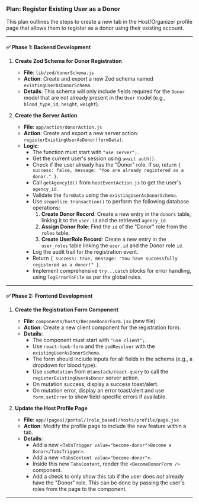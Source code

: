 ### Plan: Register Existing User as a Donor

This plan outlines the steps to create a new tab in the Host/Organizer profile page that allows them to register as a donor using their existing account.

---

#### ✅ **Phase 1: Backend Development**

1.  **Create Zod Schema for Donor Registration**
    *   **File**: `lib/zod/donorSchema.js`
    *   **Action**: Create and export a new Zod schema named `existingUserAsDonorSchema`.
    *   **Details**: This schema will only include fields required for the `Donor` model that are not already present in the `User` model (e.g., `blood_type_id`, `height`, `weight`).

2.  **Create the Server Action**
    *   **File**: `app/action/donorAction.js`
    *   **Action**: Create and export a new server action: `registerExistingUserAsDonor(formData)`.
    *   **Logic**:
        *   The function must start with `"use server";`.
        *   Get the current user's session using `await auth()`.
        *   Check if the user already has the "Donor" role. If so, return `{ success: false, message: "You are already registered as a donor." }`.
        *   Call `getAgencyId()` from `hostEventAction.js` to get the user's `agency_id`.
        *   Validate the `formData` using the `existingUserAsDonorSchema`.
        *   Use `sequelize.transaction()` to perform the following database operations:
            1.  **Create Donor Record**: Create a new entry in the `donors` table, linking it to the `user.id` and the retrieved `agency_id`.
            2.  **Assign Donor Role**: Find the `id` of the "Donor" role from the `roles` table.
            3.  **Create UserRole Record**: Create a new entry in the `user_roles` table linking the `user.id` and the Donor role `id`.
        *   Log the audit trail for the registration event.
        *   Return `{ success: true, message: "You have successfully registered as a donor!" }`.
        *   Implement comprehensive `try...catch` blocks for error handling, using `logErrorToFile` as per the global rules.

---

#### ✅ **Phase 2: Frontend Development**

1.  **Create the Registration Form Component**
    *   **File**: `components/hosts/BecomeDonorForm.jsx` (new file)
    *   **Action**: Create a new client component for the registration form.
    *   **Details**:
        *   The component must start with `"use client";`.
        *   Use `react-hook-form` and the `zodResolver` with the `existingUserAsDonorSchema`.
        *   The form should include inputs for all fields in the schema (e.g., a dropdown for blood type).
        *   Use `useMutation` from `@tanstack/react-query` to call the `registerExistingUserAsDonor` server action.
        *   On mutation success, display a success toast/alert.
        *   On mutation error, display an error toast/alert and use `form.setError` to show field-specific errors if available.

2.  **Update the Host Profile Page**
    *   **File**: `app/(pages)/portal/(role_based)/hosts/profile/page.jsx`
    *   **Action**: Modify the profile page to include the new feature within a tab.
    *   **Details**:
        *   Add a new `<TabsTrigger value="become-donor">Become a Donor</TabsTrigger>`.
        *   Add a new `<TabsContent value="become-donor">`.
        *   Inside this new `TabsContent`, render the `<BecomeDonorForm />` component.
        *   Add a check to only show this tab if the user does *not* already have the "Donor" role. This can be done by passing the user's roles from the page to the component.

---
